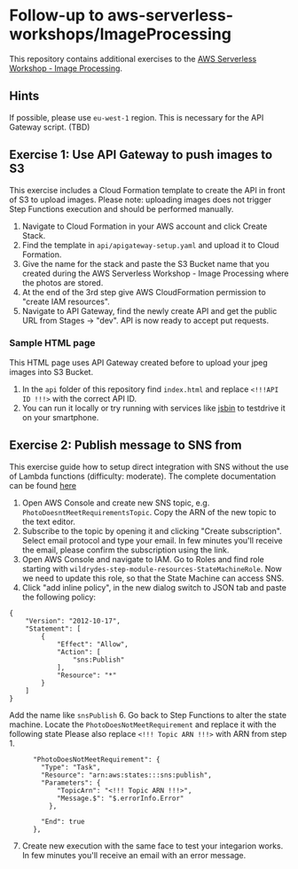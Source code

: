 # Follow-up to aws-serverless-workshops/ImageProcessing
This repository contains additional exercises to the [AWS Serverless Workshop - Image Processing](https://github.com/aws-samples/aws-serverless-workshops/tree/master/ImageProcessing).

## Hints
If possible, please use `eu-west-1` region. This is necessary for the API Gateway script. (TBD)

## Exercise 1: Use API Gateway to push images to S3
This exercise includes a Cloud Formation template to create the API in front of S3 to upload images. Please note: uploading images does not trigger Step Functions execution and should be performed manually.

1. Navigate to Cloud Formation in your AWS account and click Create Stack.
2. Find the template in `api/apigateway-setup.yaml` and upload it to Cloud Formation.
3. Give the name for the stack and paste the S3 Bucket name that you created during the AWS Serverless Workshop - Image Processing where the photos are stored.
4. At the end of the 3rd step give AWS CloudFormation permission to "create IAM resources".
5. Navigate to API Gateway, find the newly create API and get the public URL from Stages -> "dev".
API is now ready to accept put requests.

### Sample HTML page
This HTML page uses API Gateway created before to upload your jpeg images into S3 Bucket.
1.  In the `api` folder of this repository find `index.html` and replace `<!!!API ID !!!>` with the correct API ID.
2. You can run it locally or try running with services like [jsbin](https://jsbin.com/) to testdrive it on your smartphone.

## Exercise 2: Publish message to SNS from 
This exercise guide how to setup direct integration with SNS without the use of Lambda functions (difficulty: moderate). The complete documentation can be found [here](https://docs.aws.amazon.com/step-functions/latest/dg/connect-sns.html)
1. Open AWS Console and create new SNS topic, e.g. `PhotoDoesntMeetRequirementsTopic`. Copy the ARN of the new topic to the text editor.
2. Subscribe to the topic by opening it and clicking "Create subscription". Select email protocol and type your email. In few minutes you'll receive the email, please confirm the subscription using the link.
4. Open AWS Console and navigate to IAM. Go to Roles and find role starting with `wildrydes-step-module-resources-StateMachineRole`. Now we need to update this role, so that the State Machine can access SNS.
5. Click "add inline policy", in the new dialog switch to JSON tab and paste the following policy:
```
{
    "Version": "2012-10-17",
    "Statement": [
        {
            "Effect": "Allow",
            "Action": [
                "sns:Publish"
            ],
            "Resource": "*"
        }
    ]
}
``` 
Add the name like `snsPublish`
6. Go back to Step Functions to alter the state machine. Locate the `PhotoDoesNotMeetRequirement` and replace it with the following state
Please also replace `<!!! Topic ARN !!!>` with ARN from step 1.
```
      "PhotoDoesNotMeetRequirement": {
        "Type": "Task",
        "Resource": "arn:aws:states:::sns:publish",
        "Parameters": {
            "TopicArn": "<!!! Topic ARN !!!>",
            "Message.$": "$.errorInfo.Error"
          },
        
        "End": true
      },	
```
7. Create new execution with the same face to test your integarion works. In few minutes you'll receive an email with an error message.